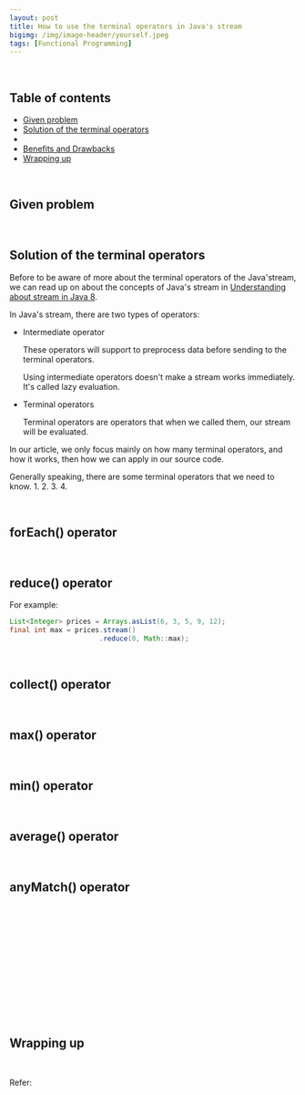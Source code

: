 ```yaml
---
layout: post
title: How to use the terminal operators in Java's stream
bigimg: /img/image-header/yourself.jpeg
tags: [Functional Programming]
---
```





<br>

## Table of contents
- [Given problem](#given-problem)
- [Solution of the terminal operators]()
- []()
- [Benefits and Drawbacks](#benefits-and-drawbacks)
- [Wrapping up](#wrapping-up)


<br>

## Given problem





<br>

## Solution of the terminal operators 

Before to be aware of more about the terminal operators of the Java'stream, we can read up on about the concepts of Java's stream in [Understanding about stream in Java 8](https://ducmanhphan.github.io/2019-05-27-Understanding-about-stream-in-Java-8/).

In Java's stream, there are two types of operators:
- Intermediate operator

    These operators will support to preprocess data before sending to the terminal operators.

    Using intermediate operators doesn't make a stream works immediately. It's called lazy evaluation.

- Terminal operators

    Terminal operators are operators that when we called them, our stream will be evaluated.

In our article, we only focus mainly on how many terminal operators, and how it works, then how we can apply in our source code.

Generally speaking, there are some terminal operators that we need to know.
1. 
2. 
3. 
4. 

<br>

## forEach() operator




<br>

## reduce() operator


For example:

```java
List<Integer> prices = Arrays.asList(6, 3, 5, 9, 12);
final int max = prices.stream()
                      .reduce(0, Math::max);  
```



<br>

## collect() operator




<br>

## max() operator




<br>

## min() operator




<br>

## average() operator




<br>

## anyMatch() operator






<br>

## 






<br>

## 






<br>

## 






<br>

## 






<br>

## Wrapping up




<br>

Refer:

[]()

[]()

[]()

[]()

[]()